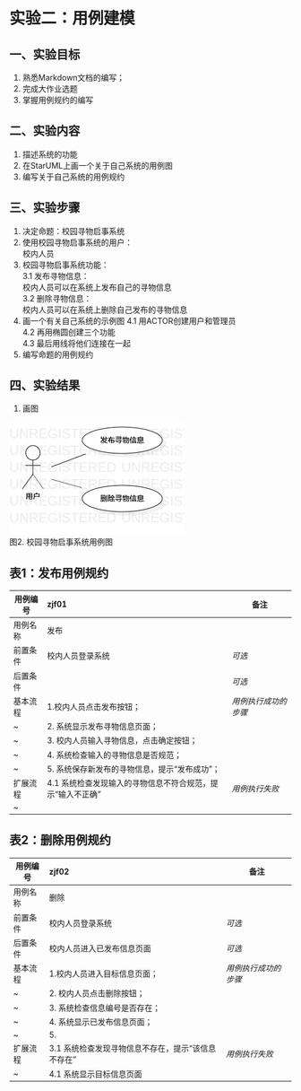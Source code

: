 # 实验二：用例建模

## 一、实验目标

1. 熟悉Markdown文档的编写；
2. 完成大作业选题
3. 掌握用例规约的编写

## 二、实验内容

1. 描述系统的功能
2. 在StarUML上画一个关于自己系统的用例图
3. 编写关于自己系统的用例规约

## 三、实验步骤

1. 决定命题：校园寻物启事系统
2. 使用校园寻物启事系统的用户：  
   校内人员
3. 校园寻物启事系统功能：  
   3.1 发布寻物信息：    
       校内人员可以在系统上发布自己的寻物信息  
   3.2 删除寻物信息：  
       校内人员可以在系统上删除自己发布的寻物信息  
4. 画一个有关自己系统的示例图
    4.1 用ACTOR创建用户和管理员  
    4.2 再用椭圆创建三个功能  
    4.3 最后用线将他们连接在一起
5. 编写命题的用例规约

## 四、实验结果

1. 画图

![第二张UML图](./model2.jpg)  
图2. 校园寻物启事系统用例图



## 表1：发布用例规约  

用例编号  | zjf01 | 备注  
-|:-|-  
用例名称  | 发布  |   
前置条件  |  校内人员登录系统    | *可选*   
后置条件  |      | *可选*   
基本流程  | 1.校内人员点击发布按钮；  |*用例执行成功的步骤*    
~| 2. 系统显示发布寻物信息页面；  |   
~| 3. 校内人员输入寻物信息，点击确定按钮；   |   
~| 4. 系统检查输入的寻物信息是否规范；  |   
~| 5. 系统保存新发布的寻物信息，提示“发布成功”；  |  
扩展流程  | 4.1 系统检查发现输入的寻物信息不符合规范，提示“输入不正确”   |*用例执行失败*    
~|    | 

## 表2：删除用例规约

用例编号  | zjf02 | 备注  
-|:-|-  
用例名称  | 删除  |   
前置条件  |  校内人员登录系统    | *可选*   
后置条件  |  校内人员进入已发布信息页面    | *可选*   
基本流程  | 1.校内人员进入目标信息页面；  |*用例执行成功的步骤*    
~| 2. 校内人员点击删除按钮；  |   
~| 3. 系统检查信息编号是否存在；   |   
~| 4. 系统显示已发布信息页面；  |   
~| 5.   |  
扩展流程  | 3.1 系统检查发现寻物信息不存在，提示“该信息不存在”   |*用例执行失败*    
~| 4.1 系统显示目标信息页面   | 



